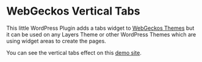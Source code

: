 # WebGeckos Vertical Tabs

This little WordPress Plugin adds a tabs widget to <a href="http://webgeckos.com/demos">WebGeckos Themes</a> but it can be used on any Layers Theme or other WordPress Themes which are using widget areas to create the pages.

You can see the vertical tabs effect on this <a href="http://webgeckos.com/hungry-gecko-demo/#geckos-tabs">demo site</a>.
